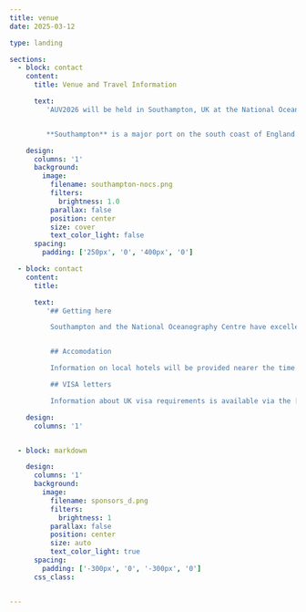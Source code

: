 ```yaml
---
title: venue
date: 2025-03-12

type: landing

sections:
  - block: contact
    content:
      title: Venue and Travel Information

      text: 
         'AUV2026 will be held in Southampton, UK at the National Oceanography Centre (NOC)  (Southampton University Waterfront campus), located within the port of Southampton, near the city centre with good transport links. **Scroll down for more travel information.**


         **Southampton** is a major port on the south coast of England and has a long maritime history. It has a museum partly devoted to the story of the Titanic which sailed from Southampton on its ill-fated maiden voyage in 1912. Close by is the beautiful ‘New Forest’ which was first recorded in the Domesday Book in 1086, and was a vital source of timber for the ship building industry in bygone years. The historic cities of Winchester and Salisbury, and the world heritage site Stonehenge are within easy reach by public transport.'  

    design:
      columns: '1'
      background:
        image: 
          filename: southampton-nocs.png
          filters:
            brightness: 1.0
          parallax: false
          position: center
          size: cover
          text_color_light: false
      spacing:
        padding: ['250px', '0', '400px', '0']

  - block: contact
    content:
      title: 

      text: 
         '## Getting here

          Southampton and the National Oceanography Centre have excellent travel links, including main line train station and International Airport,  details are available by [clicking here](https://noc.ac.uk/about-us/contact-us)  


          ## Accomodation

          Information on local hotels will be provided nearer the time.

          ## VISA letters

          Information about UK visa requirements is available via the [government website](https://www.gov.uk/browse/visas-immigration). Letters will be made available to registered authors of accepted papers on request.'

    design:
      columns: '1'


  - block: markdown

    design:
      columns: '1'
      background:
        image: 
          filename: sponsors_d.png
          filters:
            brightness: 1
          parallax: false
          position: center
          size: auto
          text_color_light: true
      spacing:
        padding: ['-300px', '0', '-300px', '0']
      css_class:


---
```

